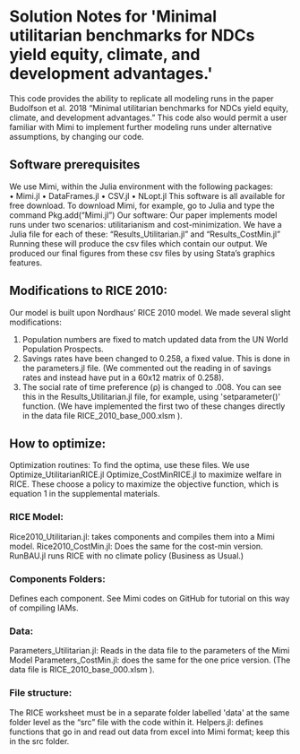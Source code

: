 # Solution Notes for 'Minimal utilitarian benchmarks for NDCs yield equity, climate, and development advantages.'

This code provides the ability to replicate all modeling runs in the paper Budolfson et al. 2018 “Minimal utilitarian benchmarks for NDCs yield equity, climate, and development advantages.”  This code also would permit a user familiar with Mimi to implement further modeling runs under alternative assumptions, by changing our code. 
## Software prerequisites
We use Mimi, within the Julia environment with the following packages:  
•	Mimi.jl
•	DataFrames.jl
•	CSV.jl
•	NLopt.jl
This software is all available for free download.  To download Mimi, for example, go to Julia and type the command Pkg.add(“Mimi.jl”)
Our software:
Our paper implements model runs under two scenarios: utilitarianism and cost-minimization.  We have a Julia file for each of these: “Results_Utilitarian.jl” and “Results_CostMin.jl” Running these will produce the csv files which contain our output.  We produced our final figures from these csv files by using Stata’s graphics features. 
## Modifications to RICE 2010:
Our model is built upon Nordhaus’ RICE 2010 model.  We made several slight modifications:
1.	Population numbers are fixed to match updated data from the UN World Population Prospects.
2.	Savings rates have been changed to 0.258, a fixed value. This is done in the parameters.jl file. (We commented out the reading in of savings rates and instead have put in a 60x12 matrix of 0.258).
3.	The social rate of time preference (ρ) is changed to .008. You can see this in the Results_Utilitarian.jl file, for example, using 'setparameter()' function.
(We have implemented the first two of these changes directly in the data file RICE_2010_base_000.xlsm ).
## How to optimize:
Optimization routines:  To find the optima, use these files.  We use Optimize_UtilitarianRICE.jl Optimize_CostMinRICE.jl to maximize welfare in RICE. These choose a policy to maximize the objective function, which is equation 1 in the supplemental materials.
### RICE Model:
Rice2010_Utilitarian.jl: takes components and compiles them into a Mimi model. Rice2010_CostMin.jl: Does the same for the cost-min version.  RunBAU.jl runs RICE with no climate policy (Business as Usual.)
### Components Folders: 
Defines each component. See Mimi codes on GitHub for tutorial on this way of compiling IAMs. 
### Data: 
Parameters_Utilitarian.jl: Reads in the data file to the parameters of the Mimi Model Parameters_CostMin.jl: does the same for the one price version. (The data file is RICE_2010_base_000.xlsm ).
### File structure:  
The RICE worksheet must be in a separate folder labelled 'data' at the same folder level as the “src” file with the code within it.  Helpers.jl: defines functions that go in and read out data from excel into Mimi format; keep this in the src folder.

